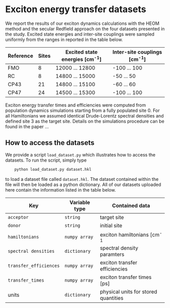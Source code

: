 
# Exciton energy transfer datasets

We report the results of our exciton dynamics calculations with the HEOM method and the secular Redfield approach on the four datasets presented in the study. Excited state energies and inter-site couplings were sampled uniformly from the ranges in reported in the table below.


| Reference | Sites | Excited state energies [cm<sup>-1</sup>] | Inter-site couplings [cm<sup>-1</sup>] | 
| --------- | ----- | ---------------------------------------- | -------------------------------------- |  
| FMO       |    8  |      12000 ... 12800                     |   -100 ... 100                         | 
| RC        |    8  |      14800 ... 15000                     |    -50 ... 50                          | 
| CP43      |   21  |      14800 ... 15100                     |    -60 ... 60                          | 
| CP47      |   24  |      14500 ... 15300                     |   -100 ... 100                         | 


Exciton energy transfer times and efficiencies were computed from population dynamics simulations starting from a fully populated site 0. For all Hamiltonians we assumed identical Drude-Lorentz spectral densities and defined site 3 as the target site. Details on the simulations procedure can be found in the paper ...

## How to access the datasets

We provide a script `load_dataset.py` which illustrates how to access the datasets. To run the script, simply type 
```bash
	python load_dataset.py dataset.hkl
```
to load a dataset file called `dataset.hkl`. The dataset contained within the file will then be loaded as a python dictionary. All of our datasets uploaded here contain the information listed in the table below.

| Key                    | Variable type | Contained data                        | 
| ---------------------- | ------------- | ------------------------------------- |
| `acceptor`             | `string`      | target site                           | 
| `donor`                | `string`      | initial site                          | 
| `hamiltonians`         | `numpy array` | exciton hamiltonians [cm<sup>-1</sup> | 
| `spectral densities`   | `dictionary`  | spectral density paramters            |
| `transfer_efficiences` | `numpy array` | exciton transfer efficiencies         |  
| `transfer_times`       | `numpy array` | exciton transfer times [ps]           |
|  units                 | `dictionary`  | physical units for stored quantities  | 

